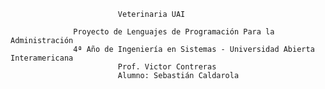                             Veterinaria UAI
                            
                  Proyecto de Lenguajes de Programación Para la Administración
                  4ª Año de Ingeniería en Sistemas - Universidad Abierta Interamericana
                            Prof. Victor Contreras
                            Alumno: Sebastián Caldarola
